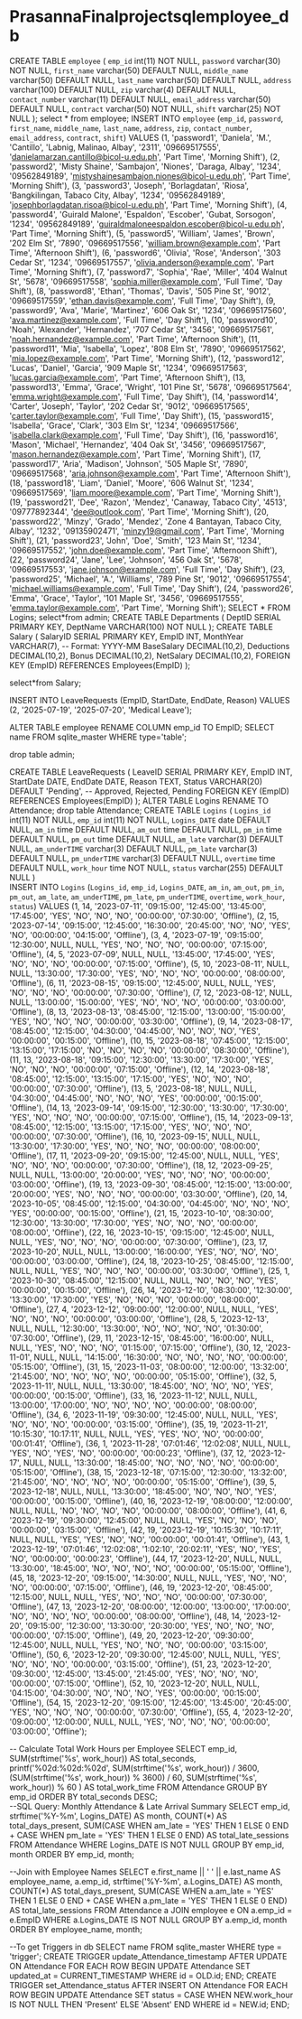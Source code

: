# PrasannaFinalprojectsqlemployee_db
CREATE TABLE `employee` (
  `emp_id` int(11) NOT NULL,
  `password` varchar(30) NOT NULL,
  `first_name` varchar(50) DEFAULT NULL,
  `middle_name` varchar(50) DEFAULT NULL,
  `last_name` varchar(50) DEFAULT NULL,
  `address` varchar(100) DEFAULT NULL,
  `zip` varchar(4) DEFAULT NULL,
  `contact_number` varchar(11) DEFAULT NULL,
  `email_address` varchar(50) DEFAULT NULL,
  `contract` varchar(50) NOT NULL,
  `shift` varchar(25) NOT NULL
);
select * from employee;
INSERT INTO `employee` (`emp_id`, `password`, `first_name`, `middle_name`, `last_name`, `address`, `zip`, `contact_number`, `email_address`, `contract`, `shift`) VALUES
(1, 'password1', 'Daniela', 'M.', 'Cantillo', 'Labnig, Malinao, Albay', '2311', '09669517555', 'danielamarzan.cantillo@bicol-u.edu.ph', 'Part Time', 'Morning Shift'),
(2, 'password2', 'Misty Shaine', 'Sambajon', 'Niones', 'Daraga, Albay', '1234', '09562849189', 'mistyshainesambajon.niones@bicol-u.edu.ph', 'Part Time', 'Morning Shift'),
(3, 'password3', 'Joseph', 'Borlagdatan', 'Riosa', 'Bangkilingan, Tabaco City, Albay', '1234', '09562849189', 'josephborlagdatan.risoa@bicol-u.edu.ph', 'Part Time', 'Morning Shift'),
(4, 'password4', 'Guirald Malone', 'Espaldon', 'Escober', 'Gubat, Sorsogon', '1234', '09562849189', 'guiraldmaloneespaldon.escober@bicol-u.edu.ph', 'Part Time', 'Morning Shift'),
(5, 'password5', 'William', 'James', 'Brown', '202 Elm St', '7890', '09669517556', 'william.brown@example.com', 'Part Time', 'Afternoon Shift'),
(6, 'password6', 'Olivia', 'Rose', 'Anderson', '303 Cedar St', '1234', '09669517557', 'olivia.anderson@example.com', 'Part Time', 'Morning Shift'),
(7, 'password7', 'Sophia', 'Rae', 'Miller', '404 Walnut St', '5678', '09669517558', 'sophia.miller@example.com', 'Full Time', 'Day Shift'),
(8, 'password8', 'Ethan', 'Thomas', 'Davis', '505 Pine St', '9012', '09669517559', 'ethan.davis@example.com', 'Full Time', 'Day Shift'),
(9, 'password9', 'Ava', 'Marie', 'Martinez', '606 Oak St', '1234', '09669517560', 'ava.martinez@example.com', 'Full Time', 'Day Shift'),
(10, 'password10', 'Noah', 'Alexander', 'Hernandez', '707 Cedar St', '3456', '09669517561', 'noah.hernandez@example.com', 'Part Time', 'Afternoon Shift'),
(11, 'password11', 'Mia', 'Isabella', 'Lopez', '808 Elm St', '7890', '09669517562', 'mia.lopez@example.com', 'Part Time', 'Morning Shift'),
(12, 'password12', 'Lucas', 'Daniel', 'Garcia', '909 Maple St', '1234', '09669517563', 'lucas.garcia@example.com', 'Part Time', 'Afternoon Shift'),
(13, 'password13', 'Emma', 'Grace', 'Wright', '101 Pine St', '5678', '09669517564', 'emma.wright@example.com', 'Full Time', 'Day Shift'),
(14, 'password14', 'Carter', 'Joseph', 'Taylor', '202 Cedar St', '9012', '09669517565', 'carter.taylor@example.com', 'Full Time', 'Day Shift'),
(15, 'password15', 'Isabella', 'Grace', 'Clark', '303 Elm St', '1234', '09669517566', 'isabella.clark@example.com', 'Full Time', 'Day Shift'),
(16, 'password16', 'Mason', 'Michael', 'Hernandez', '404 Oak St', '3456', '09669517567', 'mason.hernandez@example.com', 'Part Time', 'Morning Shift'),
(17, 'password17', 'Aria', 'Madison', 'Johnson', '505 Maple St', '7890', '09669517568', 'aria.johnson@example.com', 'Part Time', 'Afternoon Shift'),
(18, 'password18', 'Liam', 'Daniel', 'Moore', '606 Walnut St', '1234', '09669517569', 'liam.moore@example.com', 'Part Time', 'Morning Shift'),
(19, 'password21', 'Dee', 'Razon', 'Mendez', 'Canaway, Tabaco City', '4513', '09777892344', 'dee@outlook.com', 'Part Time', 'Morning Shift'),
(20, 'password22', 'Minzy', 'Grado', 'Mendez', 'Zone 4 Bantayan, Tabaco City, Albay', '1232', '09135902471', 'minzy19@gmail.com', 'Part Time', 'Morning Shift'),
(21, 'password23', 'John', 'Doe', 'Smith', '123 Main St', '1234', '09669517552', 'john.doe@example.com', 'Part Time', 'Afternoon Shift'),
(22, 'password24', 'Jane', 'Lee', 'Johnson', '456 Oak St', '5678', '09669517553', 'jane.johnson@example.com', 'Full Time', 'Day Shift'),
(23, 'password25', 'Michael', 'A.', 'Williams', '789 Pine St', '9012', '09669517554', 'michael.williams@example.com', 'Full Time', 'Day Shift'),
(24, 'password26', 'Emma', 'Grace', 'Taylor', '101 Maple St', '3456', '09669517555', 'emma.taylor@example.com', 'Part Time', 'Morning Shift');
SELECT * FROM Logins;
select*from admin;
CREATE TABLE Departments (
    DeptID SERIAL PRIMARY KEY,
    DeptName VARCHAR(100) NOT NULL
);
CREATE TABLE Salary (
    SalaryID SERIAL PRIMARY KEY,
    EmpID INT,
    MonthYear VARCHAR(7), -- Format: YYYY-MM
    BaseSalary DECIMAL(10,2),
    Deductions DECIMAL(10,2),
    Bonus DECIMAL(10,2),
    NetSalary DECIMAL(10,2),
    FOREIGN KEY (EmpID) REFERENCES Employees(EmpID)
);

 select*from Salary;

INSERT INTO LeaveRequests (EmpID, StartDate, EndDate, Reason)
VALUES
(2, '2025-07-19', '2025-07-20', 'Medical Leave');

ALTER TABLE employee
RENAME COLUMN emp_id TO EmpID;
SELECT name FROM sqlite_master WHERE type='table';

drop table admin;

CREATE TABLE LeaveRequests (
    LeaveID SERIAL PRIMARY KEY,
    EmpID INT,
    StartDate DATE,
    EndDate DATE,
    Reason TEXT,
    Status VARCHAR(20) DEFAULT 'Pending', -- Approved, Rejected, Pending
    FOREIGN KEY (EmpID) REFERENCES Employees(EmpID)
);
ALTER TABLE Logins
RENAME TO Attendance;
drop table Attendance;
 CREATE TABLE `Logins` (
  `Logins_id` int(11) NOT NULL,
  `emp_id` int(11) NOT NULL,
  `Logins_DATE` date DEFAULT NULL,
  `am_in` time DEFAULT NULL,
  `am_out` time DEFAULT NULL,
  `pm_in` time DEFAULT NULL,
  `pm_out` time DEFAULT NULL,
  `am_late` varchar(3) DEFAULT NULL,
  `am_underTIME` varchar(3) DEFAULT NULL,
  `pm_late` varchar(3) DEFAULT NULL,
  `pm_underTIME` varchar(3) DEFAULT NULL,
  `overtime` time DEFAULT NULL,
  `work_hour` time NOT NULL,
  `status` varchar(255) DEFAULT NULL
)   
INSERT INTO `Logins` (`Logins_id`, `emp_id`, `Logins_DATE`, `am_in`, `am_out`, `pm_in`, `pm_out`, `am_late`, `am_underTIME`, `pm_late`, `pm_underTIME`, `overtime`, `work_hour`, `status`) VALUES
(1, 14, '2023-07-11', '09:15:00', '12:45:00', '13:45:00', '17:45:00', 'YES', 'NO', 'NO', 'NO', '00:00:00', '07:30:00', 'Offline'),
(2, 15, '2023-07-14', '09:15:00', '12:45:00', '16:30:00', '20:45:00', 'NO', 'NO', 'YES', 'NO', '00:00:00', '04:15:00', 'Offline'),
(3, 4, '2023-07-19', '09:15:00', '12:30:00', NULL, NULL, 'YES', 'NO', 'NO', 'NO', '00:00:00', '07:15:00', 'Offline'),
(4, 5, '2023-07-09', NULL, NULL, '13:45:00', '17:45:00', 'YES', 'NO', 'NO', 'NO', '00:00:00', '07:15:00', 'Offline'),
(5, 10, '2023-08-11', NULL, NULL, '13:30:00', '17:30:00', 'YES', 'NO', 'NO', 'NO', '00:00:00', '08:00:00', 'Offline'),
(6, 11, '2023-08-15', '09:15:00', '12:45:00', NULL, NULL, 'YES', 'NO', 'NO', 'NO', '00:00:00', '07:30:00', 'Offline'),
(7, 12, '2023-08-12', NULL, NULL, '13:00:00', '15:00:00', 'YES', 'NO', 'NO', 'NO', '00:00:00', '03:00:00', 'Offline'),
(8, 13, '2023-08-13', '08:45:00', '12:15:00', '13:00:00', '15:00:00', 'YES', 'NO', 'NO', 'NO', '00:00:00', '03:30:00', 'Offline'),
(9, 14, '2023-08-17', '08:45:00', '12:15:00', '04:30:00', '04:45:00', 'NO', 'NO', 'NO', 'YES', '00:00:00', '00:15:00', 'Offline'),
(10, 15, '2023-08-18', '07:45:00', '12:15:00', '13:15:00', '17:15:00', 'NO', 'NO', 'NO', 'NO', '00:00:00', '08:30:00', 'Offline'),
(11, 13, '2023-08-18', '09:15:00', '12:30:00', '13:30:00', '17:30:00', 'YES', 'NO', 'NO', 'NO', '00:00:00', '07:15:00', 'Offline'),
(12, 14, '2023-08-18', '08:45:00', '12:15:00', '13:15:00', '17:15:00', 'YES', 'NO', 'NO', 'NO', '00:00:00', '07:30:00', 'Offline'),
(13, 5, '2023-08-18', NULL, NULL, '04:30:00', '04:45:00', 'NO', 'NO', 'NO', 'YES', '00:00:00', '00:15:00', 'Offline'),
(14, 13, '2023-09-14', '09:15:00', '12:30:00', '13:30:00', '17:30:00', 'YES', 'NO', 'NO', 'NO', '00:00:00', '07:15:00', 'Offline'),
(15, 14, '2023-09-13', '08:45:00', '12:15:00', '13:15:00', '17:15:00', 'YES', 'NO', 'NO', 'NO', '00:00:00', '07:30:00', 'Offline'),
(16, 10, '2023-09-15', NULL, NULL, '13:30:00', '17:30:00', 'YES', 'NO', 'NO', 'NO', '00:00:00', '08:00:00', 'Offline'),
(17, 11, '2023-09-20', '09:15:00', '12:45:00', NULL, NULL, 'YES', 'NO', 'NO', 'NO', '00:00:00', '07:30:00', 'Offline'),
(18, 12, '2023-09-25', NULL, NULL, '13:00:00', '20:00:00', 'YES', 'NO', 'NO', 'NO', '00:00:00', '03:00:00', 'Offline'),
(19, 13, '2023-09-30', '08:45:00', '12:15:00', '13:00:00', '20:00:00', 'YES', 'NO', 'NO', 'NO', '00:00:00', '03:30:00', 'Offline'),
(20, 14, '2023-10-05', '08:45:00', '12:15:00', '04:30:00', '04:45:00', 'NO', 'NO', 'NO', 'YES', '00:00:00', '00:15:00', 'Offline'),
(21, 15, '2023-10-10', '08:30:00', '12:30:00', '13:30:00', '17:30:00', 'YES', 'NO', 'NO', 'NO', '00:00:00', '08:00:00', 'Offline'),
(22, 16, '2023-10-15', '09:15:00', '12:45:00', NULL, NULL, 'YES', 'NO', 'NO', 'NO', '00:00:00', '07:30:00', 'Offline'),
(23, 17, '2023-10-20', NULL, NULL, '13:00:00', '16:00:00', 'YES', 'NO', 'NO', 'NO', '00:00:00', '03:00:00', 'Offline'),
(24, 18, '2023-10-25', '08:45:00', '12:15:00', NULL, NULL, 'YES', 'NO', 'NO', 'NO', '00:00:00', '03:30:00', 'Offline'),
(25, 1, '2023-10-30', '08:45:00', '12:15:00', NULL, NULL, 'NO', 'NO', 'NO', 'YES', '00:00:00', '00:15:00', 'Offline'),
(26, 14, '2023-12-10', '08:30:00', '12:30:00', '13:30:00', '17:30:00', 'YES', 'NO', 'NO', 'NO', '00:00:00', '08:00:00', 'Offline'),
(27, 4, '2023-12-12', '09:00:00', '12:00:00', NULL, NULL, 'YES', 'NO', 'NO', 'NO', '00:00:00', '03:00:00', 'Offline'),
(28, 5, '2023-12-13', NULL, NULL, '12:30:00', '13:30:00', 'NO', 'NO', 'NO', 'NO', '01:30:00', '07:30:00', 'Offline'),
(29, 11, '2023-12-15', '08:45:00', '16:00:00', NULL, NULL, 'YES', 'NO', 'NO', 'NO', '01:15:00', '07:15:00', 'Offline'),
(30, 12, '2023-11-01', NULL, NULL, '14:15:00', '16:30:00', 'NO', 'NO', 'NO', 'NO', '00:00:00', '05:15:00', 'Offline'),
(31, 15, '2023-11-03', '08:00:00', '12:00:00', '13:32:00', '21:45:00', 'NO', 'NO', 'NO', 'NO', '00:00:00', '05:15:00', 'Offline'),
(32, 5, '2023-11-11', NULL, NULL, '13:30:00', '18:45:00', 'NO', 'NO', 'NO', 'YES', '00:00:00', '00:15:00', 'Offline'),
(33, 16, '2023-11-12', NULL, NULL, '13:00:00', '17:00:00', 'NO', 'NO', 'NO', 'NO', '00:00:00', '08:00:00', 'Offline'),
(34, 6, '2023-11-19', '09:30:00', '12:45:00', NULL, NULL, 'YES', 'NO', 'NO', 'NO', '00:00:00', '03:15:00', 'Offline'),
(35, 19, '2023-11-21', '10:15:30', '10:17:11', NULL, NULL, 'YES', 'YES', 'NO', 'NO', '00:00:00', '00:01:41', 'Offline'),
(36, 1, '2023-11-28', '07:01:46', '12:02:08', NULL, NULL, 'YES', 'NO', 'YES', 'NO', '00:00:00', '00:00:23', 'Offline'),
(37, 12, '2023-12-17', NULL, NULL, '13:30:00', '18:45:00', 'NO', 'NO', 'NO', 'NO', '00:00:00', '05:15:00', 'Offline'),
(38, 15, '2023-12-18', '07:15:00', '12:30:00', '13:32:00', '21:45:00', 'NO', 'NO', 'NO', 'NO', '00:00:00', '05:15:00', 'Offline'),
(39, 5, '2023-12-18', NULL, NULL, '13:30:00', '18:45:00', 'NO', 'NO', 'NO', 'YES', '00:00:00', '00:15:00', 'Offline'),
(40, 16, '2023-12-19', '08:00:00', '12:00:00', NULL, NULL, 'NO', 'NO', 'NO', 'NO', '00:00:00', '08:00:00', 'Offline'),
(41, 6, '2023-12-19', '09:30:00', '12:45:00', NULL, NULL, 'YES', 'NO', 'NO', 'NO', '00:00:00', '03:15:00', 'Offline'),
(42, 19, '2023-12-19', '10:15:30', '10:17:11', NULL, NULL, 'YES', 'YES', 'NO', 'NO', '00:00:00', '00:01:41', 'Offline'),
(43, 1, '2023-12-19', '07:01:46', '12:02:08', '1:02:10', '20:02:11', 'YES', 'NO', 'YES', 'NO', '00:00:00', '00:00:23', 'Offline'),
(44, 17, '2023-12-20', NULL, NULL, '13:30:00', '18:45:00', 'NO', 'NO', 'NO', 'NO', '00:00:00', '05:15:00', 'Offline'),
(45, 18, '2023-12-20', '09:15:00', '14:30:00', NULL, NULL, 'YES', 'NO', 'NO', 'NO', '00:00:00', '07:15:00', 'Offline'),
(46, 19, '2023-12-20', '08:45:00', '12:15:00', NULL, NULL, 'YES', 'NO', 'NO', 'NO', '00:00:00', '07:30:00', 'Offline'),
(47, 13, '2023-12-20', '08:00:00', '12:00:00', '13:00:00', '17:00:00', 'NO', 'NO', 'NO', 'NO', '00:00:00', '08:00:00', 'Offline'),
(48, 14, '2023-12-20', '09:15:00', '12:30:00', '13:30:00', '20:30:00', 'YES', 'NO', 'NO', 'NO', '00:00:00', '07:15:00', 'Offline'),
(49, 20, '2023-12-20', '09:30:00', '12:45:00', NULL, NULL, 'YES', 'NO', 'NO', 'NO', '00:00:00', '03:15:00', 'Offline'),
(50, 6, '2023-12-20', '09:30:00', '12:45:00', NULL, NULL, 'YES', 'NO', 'NO', 'NO', '00:00:00', '03:15:00', 'Offline'),
(51, 23, '2023-12-20', '09:30:00', '12:45:00', '13:45:00', '21:45:00', 'YES', 'NO', 'NO', 'NO', '00:00:00', '07:15:00', 'Offline'),
(52, 10, '2023-12-20', NULL, NULL, '04:15:00', '04:30:00', 'NO', 'NO', 'NO', 'YES', '00:00:00', '00:15:00', 'Offline'),
(54, 15, '2023-12-20', '09:15:00', '12:45:00', '13:45:00', '20:45:00', 'YES', 'NO', 'NO', 'NO', '00:00:00', '07:30:00', 'Offline'),
(55, 4, '2023-12-20', '09:00:00', '12:00:00', NULL, NULL, 'YES', 'NO', 'NO', 'NO', '00:00:00', '03:00:00', 'Offline');

-- Calculate Total Work Hours per Employee
SELECT 
  emp_id,
  SUM(strftime('%s', work_hour)) AS total_seconds,
  printf('%02d:%02d:%02d',
         SUM(strftime('%s', work_hour)) / 3600,
         (SUM(strftime('%s', work_hour)) % 3600) / 60,
         SUM(strftime('%s', work_hour)) % 60
        ) AS total_work_time
FROM Attendance
GROUP BY emp_id
ORDER BY total_seconds DESC;               
--SQL Query: Monthly Attendance & Late Arrival Summary
SELECT
  emp_id,
  strftime('%Y-%m', Logins_DATE) AS month,
  COUNT(*) AS total_days_present,
  SUM(CASE WHEN am_late = 'YES' THEN 1 ELSE 0 END +
      CASE WHEN pm_late = 'YES' THEN 1 ELSE 0 END) AS total_late_sessions
FROM Attendance
WHERE Logins_DATE IS NOT NULL
GROUP BY emp_id, month
ORDER BY emp_id, month;

--Join with Employee Names
SELECT 
  e.first_name || ' ' || e.last_name AS employee_name,
  a.emp_id,
  strftime('%Y-%m', a.Logins_DATE) AS month,
  COUNT(*) AS total_days_present,
  SUM(CASE WHEN a.am_late = 'YES' THEN 1 ELSE 0 END +
      CASE WHEN a.pm_late = 'YES' THEN 1 ELSE 0 END) AS total_late_sessions
FROM Attendance a
JOIN employee e ON a.emp_id = e.EmpID
WHERE a.Logins_DATE IS NOT NULL
GROUP BY a.emp_id, month
ORDER BY employee_name, month;

--To get Triggers in db
SELECT name FROM sqlite_master WHERE type = 'trigger';
CREATE TRIGGER update_Attendance_timestamp
AFTER UPDATE ON Attendance
FOR EACH ROW
BEGIN
  UPDATE Attendance
  SET updated_at = CURRENT_TIMESTAMP
  WHERE id = OLD.id;
END;
CREATE TRIGGER set_Attendance_status
AFTER INSERT ON Attendance
FOR EACH ROW
BEGIN
  UPDATE Attendance
  SET status = 
    CASE 
      WHEN NEW.work_hour IS NOT NULL THEN 'Present'
      ELSE 'Absent'
    END
  WHERE id = NEW.id;
END;
